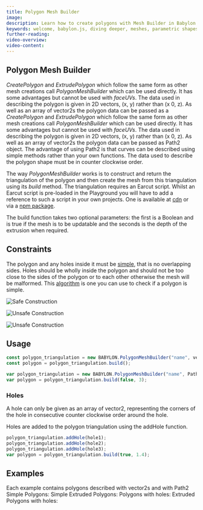 ```yaml
---
title: Polygon Mesh Builder
image: 
description: Learn how to create polygons with Mesh Builder in Babylon.js.
keywords: welcome, babylon.js, diving deeper, meshes, parametric shapes, mesh builder, polygons
further-reading:
video-overview:
video-content:
---
```


## Polygon Mesh Builder
*CreatePolygon* and *ExtrudePolygon* which follow the same form as other mesh creations call *PolygonMeshBuilder* which can be used directly. It has some advantages but cannot be used with *faceUVs*. The data used in describing the polygon is given in 2D vectors, (x, y) rather than (x 0, z). As well as an array of vector2s the polygon data can be passed as a
*CreatePolygon* and *ExtrudePolygon* which follow the same form as other mesh creations call *PolygonMeshBuilder* which can be used directly. It has some advantages but cannot be used with *faceUVs*. The data used in describing the polygon is given in 2D vectors, (x, y) rather than (x 0, z). As well as an array of vector2s the polygon data can be passed as Path2 object. The advantage of using Path2 is that curves can be described using simple methods rather than your own functions. The data used to describe the polygon shape must be in counter clockwise order.

The way *PolygonMeshBuilder* works is to construct and return the triangulation of the polygon and then create the mesh from this triangulation using its *build* method. The triangulation requires an Earcut script. Whilst an Earcut script is pre-loaded in the Playground you will have to add a reference to such a script in your own projects. One is available at [cdn](https://unpkg.com/earcut@2.1.1/dist/earcut.min.js) or via a [npm package](https://github.com/mapbox/earcut#install).

The build function takes two optional parameters: the first is a Boolean and is true if the mesh is to be updatable and the seconds is the depth of the extrusion when required.


## Constraints
The polygon and any holes inside it must be [simple](https://en.wikipedia.org/wiki/Simple_polygon), that is no overlapping sides. Holes should be wholly inside the polygon and should not be too close to the sides of the polygon or to each other otherwise the mesh will be malformed. This [algorithm](http://geomalgorithms.com/a09-_intersect-3.html#Simple-Polygons) is one you can use to check if a polygon is simple.

![Safe Construction](/img/how_to/PolyMeshBuild/pmberr1.jpg)

![Unsafe Construction](/img/how_to/PolyMeshBuild/pmberr2.jpg)

![Unsafe Construction](/img/how_to/PolyMeshBuild/pmberr3.jpg)

## Usage
```javascript
const polygon_triangulation = new BABYLON.PolygonMeshBuilder("name", vector2 array, scene);
const polygon = polygon_triangulation.build();
```


```javascript
var polygon_triangulation = new BABYLON.PolygonMeshBuilder("name", Path2, scene);
var polygon = polygon_triangulation.build(false, 3);
```

### Holes
A hole can only be given as an array of vector2, representing the corners of the hole in consecutive counter clockwise order around the hole.

Holes are added to the polygon triangulation using the addHole function.

```javascript
polygon_triangulation.addHole(hole1);
polygon_triangulation.addHole(hole2);
polygon_triangulation.addHole(hole3);
var polygon = polygon_triangulation.build(true, 1.4);
```
## Examples
Each example contains polygons described with vector2s and with Path2
Simple Polygons: <Playground id="#2NJYI5" title="Simple Polygons" description="Example of creating simple polygons with Mesh Builder." image=""/> 
Simple Extruded Polygons: <Playground id="#2NJYI5#1" title="Simple Extruded Polygons" description="Example of simple extruded polygons with Mesh Builder." image=""/>
Polygons with holes: <Playground id="#2NJYI5#2" title="Polygons With Holes" description="Example of creating polygons with holes." image=""/>
Extruded Polygons with holes: <Playground id="#2NJYI5#3" title="Extruded Polygons With Holes" description="Example of extruding polygons with holes." image=""/>

